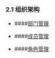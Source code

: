 ### 2.1 组织架构

* ####[部门管理](/guan-li-yuan-shou-ce/qi-ye-hou-tai/zu-zhi-jia-gou/bu-men-guan-li.md)

* ####[成员管理](/guan-li-yuan-shou-ce/qi-ye-hou-tai/zu-zhi-jia-gou/cheng-yuan-guan-li.md)

* ####[角色管理](/guan-li-yuan-shou-ce/qi-ye-hou-tai/zu-zhi-jia-gou/jiao-se-guan-li.md)